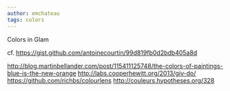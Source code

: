 ```yaml
---
author: emchateau
tags: colors
---
```




Colors in Glam

cf. https://gist.github.com/antoinecourtin/99d819fb0d2bdb405a8d

http://blog.martinbellander.com/post/115411125748/the-colors-of-paintings-blue-is-the-new-orange
http://labs.cooperhewitt.org/2013/giv-do/ 
https://github.com/richbs/colourlens
http://couleurs.hypotheses.org/328